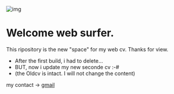 ![img](https://cdn.pixabay.com/photo/2018/09/16/10/16/job-3681036_960_720.jpg)
# Welcome web surfer.

 This ripository is the new "space" for my web cv. Thanks for view.

* After the first build, i had to delete... 
* BUT, now i update my new seconde cv :-# 
* (the Oldcv is intact. I will not change the content)

my contact -> [gmail](parent.francois59@gmail.com)

